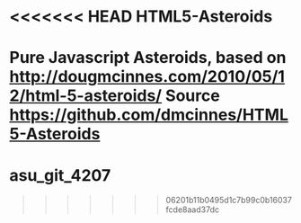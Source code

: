 <<<<<<< HEAD
HTML5-Asteroids
===============

Pure Javascript Asteroids, based on http://dougmcinnes.com/2010/05/12/html-5-asteroids/ 
Source https://github.com/dmcinnes/HTML5-Asteroids
=======
# asu_git_4207
>>>>>>> 06201b11b0495d1c7b99c0b16037fcde8aad37dc
